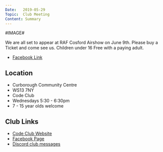 ```yaml
---
Date:   2019-05-29
Topic:  Club Meeting
Content: Summary
---
```

#IMAGE#

We are all set to appear at RAF Cosford Airshow on June 9th. Please buy a Ticket and come see us. Children under 16 Free with a paying adult.

* [Facebook Link](https://www.facebook.com/1481985248595237/posts/2067672920026464/)

## Location

* Curborough Community Centre
* WS13 7NY
* Code Club
* Wednesdays 5:30 - 6:30pm
* 7 - 15 year olds welcome

## Club Links

* [Code Club Website](https://lichfield-code-club.github.io/)
* [Facebook Page](https://www.facebook.com/LichfieldCoders)
* [Discord club messages](https://discord.gg/szz6xGK)
